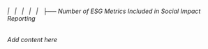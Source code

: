 ###### |   |   |   |   |   ├── Number of ESG Metrics Included in Social Impact Reporting

*Add content here*